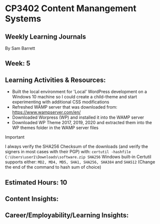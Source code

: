 # CP3402 Content Manangement Systems
## Weekly Learning Journals

By Sam Barrett

## Week: 5

## Learning Activities & Resources:
- Built the local environment for 'Local' WordPress development on a Windows 10 machine so I could create a child-theme and start experimenting with additional CSS modifications
- Refreshed WAMP server that was downloaded from: https://www.wampserver.com/en/
- Downloaded Worpress (WP) and installed it into the WAMP server
- Downloaded WP Theme 2017, 2019, 2020 and extracted them into the WP themes folder in the WAMP server files
> [!IMPORTANT]
> I always verify the SHA256 Checksum of the downloads (and verify the signers in most cases with their PGP) with:
> `certutil -hashfile C:\Users\user1\Downloads\software.zip SHA256`
> Windows built-in Certutil supports either:
> `MD2, MD4, MD5, SHA1, SHA256, SHA384` and `SHA512`
> (Change the end of the command to hash sum of choice)

## Estimated Hours: 10

## Content Insights:


## Career/Employability/Learning Insights:
